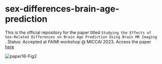 # sex-differences-brain-age-prediction
This is the official repository for the paper titled `Studying the Effects of Sex-Related Differences on Brain Age Prediction Using Brain MR Imaging
`.
Status: Accepted at FAIMI workshop @ MICCAI 2023. Access the paper [here](https://link.springer.com/chapter/10.1007/978-3-031-45249-9_20)


![paper16-Fig2](https://github.com/mahsadibaji/sex-differences-brain-age-prediction/assets/61619249/ee90a231-0c7d-4ade-be20-8fcce9ccf6b3)
